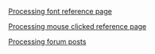 [Processing font reference page](https://processing.org/reference/createFont_.html)

[Processing mouse clicked reference page](https://processing.org/reference/mouseClicked_.html)

[Processing forum posts](https://forum.processing.org/two/discussion/5343/how-can-i-set-the-font-to-random-by-using-the-pfont-mode)
